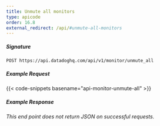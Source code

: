 ```yaml
---
title: Unmute all monitors
type: apicode
order: 16.8
external_redirect: /api/#unmute-all-monitors
---
```


##### Signature
`POST https://api.datadoghq.com/api/v1/monitor/unmute_all`
##### Example Request
{{< code-snippets basename="api-monitor-unmute-all" >}}
##### Example Response
*This end point does not return JSON on successful requests.*